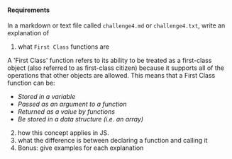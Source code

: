 #### Requirements
In a markdown or text file called `challenge4.md` or `challenge4.txt`, write an explanation of
1. what `First Class` functions are
  
 A 'First Class' function refers to its ability to be treated as a first-class object (also referred to as first-class citizen) because it supports all of the operations that other objects are allowed.
 This means that a First Class function can be:
- *Stored in a variable*
- *Passed as an argument to a function*
- *Returned as a value by functions*
- *Be stored in a data structure (i.e. an array)*

    
2. how this concept applies in JS.
3. what the difference is between declaring a function and calling it
4. Bonus: give examples for each explanation
